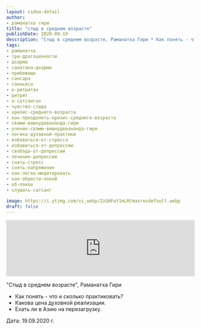 ```yaml
---
layout: video-detail
author:
- раманатха гири
title: "стыд в среднем возрасте"
publishDate: 2020-09-19
description: "Стыд в среднем возрасте, Раманатха Гири * Как понять - что и сколько практиковать? * Какова цена духовной реализации. * Ехать ли в Азию на перезагрузку.   Дата  19.09.2020 г."
tags: 
- раманатха
- три-драгоценности
- дхарма
- санатана-дхарма
- прибежище
- сансара
- санньяса
- о-ритритах
- ритрит
- о-сатсангах
- чувство-стыда
- кризис-среднего-возраста
- как-преодолеть-кризис-среднего-возраста
- свами-вишнудевананда-гири
- ученик-свами-вишнудевананда-гири
- логика-духовной-практики
- избавиться-от-стресса
- избавиться-от-депрессии
- свобода-от-депрессии
- лечение-депрессии
- снять-стресс
- снять-напряжение
- как-легко-медитировать
- как-обрести-покой
- об-покое
- слушать-сатсанг

image: https://i.ytimg.com/vi_webp/ZzGHFwY1mLM/maxresdefault.webp
draft: false
---
```


<iframe width="100%" src="https://www.youtube.com/embed/ZzGHFwY1mLM" frameborder="0" allowfullscreen=""></iframe> 

 "Стыд в среднем возрасте", Раманатха Гири

* Как понять - что и сколько практиковать?
* Какова цена духовной реализации.
* Ехать ли в Азию на перезагрузку.

  
 Дата: 19.09.2020 г.

  

 